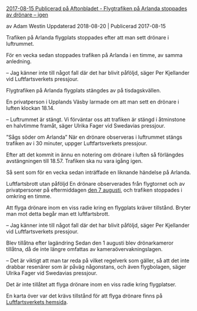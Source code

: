 [2017-08-15 Publicerad på Aftonbladet - Flygtrafiken på Arlanda stoppades av drönare – igen](https://www.aftonbladet.se/nyheter/a/mqXQg/flygtrafiken-pa-arlanda-stoppades-av-dronare--igen)


av Adam Westin Uppdaterad 2018-08-20 | Publicerad 2017-08-15

Trafiken på Arlanda flygplats stoppades efter att man sett drönare i luftrummet.

För en vecka sedan stoppades trafiken på Arlanda i en timme, av samma anledning.

– Jag känner inte till något fall där det har blivit påföljd, säger Per Kjellander vid Luftfartsverkets pressjour.

Flygtrafiken på Arlanda flygplats stängdes av på tisdagskvällen.

En privatperson i Upplands Väsby larmade om att man sett en drönare i luften klockan 18.14.

– Luftrummet är stängt. Vi förväntar oss att trafiken är stängd i åtminstone en halvtimme framåt, säger Ulrika Fager vid Swedavias pressjour.

”Sågs söder om Arlanda”
När en drönare observeras i luftrummet stängs trafiken av i 30 minuter, uppger Luftfartsverkets pressjour.

Efter att det kommit in ännu en notering om drönare i luften så förlängdes avstängningen till 18.57. Trafiken ska nu vara igång igen.

Så sent som för en vecka sedan inträffade en liknande händelse på Arlanda.

Luftfartsbrott utan påföljd
En drönare observerades från flygtornet och av privatpersoner på eftermiddagen [den 7 augusti](http://www.aftonbladet.se/nyheter/a/gq2KL/dronare-stoppade-all-flygtrafik-pa-arlanda), och trafiken stoppades i omkring en timme.

Att flyga drönare inom en viss radie kring en flygplats kräver tillstånd. Bryter man mot detta begår man ett luftfartsbrott.

– Jag känner inte till något fall där det har blivit påföljd, säger Per Kjellander vid Luftfartsverkets pressjour.

Blev tillåtna efter lagändring
Sedan den 1 augusti blev drönarkameror tillåtna, då de inte längre omfattas av kameraövervakningslagen.

– Det är viktigt att man tar reda på vilket regelverk som gäller, så att det inte drabbar resenärer som är påväg någonstans, och även flygbolagen, säger Ulrika Fager vid Swedavias pressjour.

Det är inte tillåtet att flyga drönare inom en viss radie kring flygplatser.

En karta över var det krävs tillstånd för att flyga drönare finns på [Luftfartsverkets hemsida](http://daim.lfv.se/echarts/dronechart/#).
